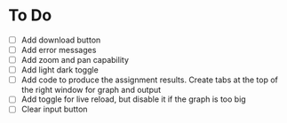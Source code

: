 # To Do
- [ ] Add download button
- [ ] Add error messages
- [ ] Add zoom and pan capability
- [ ] Add light dark toggle
- [ ] Add code to produce the assignment results. Create tabs at the top of the right window for graph and output
- [ ] Add toggle for live reload, but disable it if the graph is too big
- [ ] Clear input button